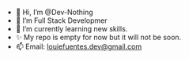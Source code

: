 - 👋 Hi, I’m @Dev-Nothing
- 👀 I’m Full Stack Developmer
- 🌱 I’m currently learning new skills.
- ✨ My repo is empty for now but it will not be soon.
- 📫 Email: louiefuentes.dev@gmail.com

<!---
Dev-Nothing/Dev-Nothing is a ✨ special ✨ repository because its `README.md` (this file) appears on your GitHub profile.
You can click the Preview link to take a look at your changes.
--->
